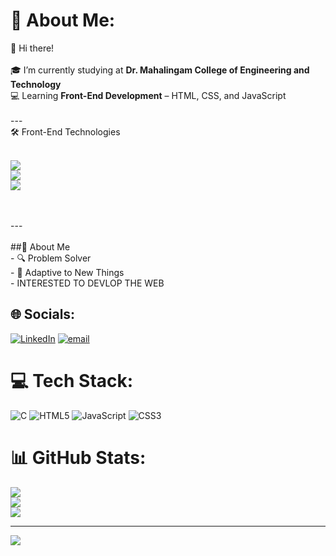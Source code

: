 # 💫 About Me:
👋 Hi there!<br><br>🎓 I’m currently studying at **Dr. Mahalingam College of Engineering and Technology**  <br>💻 Learning **Front-End Development** – HTML, CSS, and JavaScript  <br><br>---<br>🛠️ Front-End Technologies<br><p><br>  <img src="https://img.shields.io/badge/HTML5-E34F26?style=for-the-badge&logo=html5&logoColor=white" /><br>  <img src="https://img.shields.io/badge/CSS3-1572B6?style=for-the-badge&logo=css3&logoColor=white" /><br>  <img src="https://img.shields.io/badge/JavaScript-F7DF1E?style=for-the-badge&logo=javascript&logoColor=black" /><br></p><br><br>---<br><br>##🚀 About Me<br>- 🔍 Problem Solver  <br>- 🌱 Adaptive to New Things  <br>-  INTERESTED TO DEVLOP THE WEB


## 🌐 Socials:
[![LinkedIn](https://img.shields.io/badge/LinkedIn-%230077B5.svg?logo=linkedin&logoColor=white)](https://linkedin.com/in/https://www.linkedin.com/in/hareshsubramaniam07) [![email](https://img.shields.io/badge/Email-D14836?logo=gmail&logoColor=white)](mailto:07hareshs@gmail.com) 

# 💻 Tech Stack:
![C](https://img.shields.io/badge/c-%2300599C.svg?style=for-the-badge&logo=c&logoColor=white) ![HTML5](https://img.shields.io/badge/html5-%23E34F26.svg?style=for-the-badge&logo=html5&logoColor=white) ![JavaScript](https://img.shields.io/badge/javascript-%23323330.svg?style=for-the-badge&logo=javascript&logoColor=%23F7DF1E) ![CSS3](https://img.shields.io/badge/css3-%231572B6.svg?style=for-the-badge&logo=css3&logoColor=white)
# 📊 GitHub Stats:
![](https://github-readme-stats.vercel.app/api?username=HareshSubramaniam&theme=prussian&hide_border=false&include_all_commits=false&count_private=false)<br/>
![](https://nirzak-streak-stats.vercel.app/?user=HareshSubramaniam&theme=prussian&hide_border=false)<br/>
![](https://github-readme-stats.vercel.app/api/top-langs/?username=HareshSubramaniam&theme=prussian&hide_border=false&include_all_commits=false&count_private=false&layout=compact)

---
[![](https://visitcount.itsvg.in/api?id=HareshSubramaniam&icon=0&color=0)](https://visitcount.itsvg.in)

<!-- Proudly created with GPRM ( https://gprm.itsvg.in ) -->
